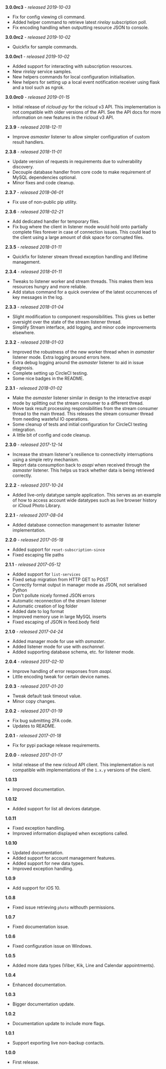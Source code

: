 **3.0.0rc3** - *released 2019-10-03*

* Fix for config viewing cli command.
* Added helper command to retrieve latest *rirelay* subscription poll.
* Fix encoding handling when outputting resource JSON to console.

**3.0.0rc2** - *released 2019-10-02*

* Quickfix for sample commands.

**3.0.0rc1** - *released 2019-10-02*

* Added support for interacting with subscription resources.
* New *rirelay* service samples.
* New helpers commands for local configuration initialisation.
* New helpers for setting up a local event notification receiver using flask and a tool such as ngrok.

**3.0.0rc0** - *released 2019-01-15*

* Initial release of *ricloud-py* for the ricloud v3 API. This implementation is not compatible with older versions of the API. See the API docs for more information on new features in the ricloud v3 API.

**2.3.9** - *released 2018-12-11*

* Improve *asmaster* listener to allow simpler configuration of custom result handlers.

**2.3.8** - *released 2018-11-01*

* Update version of requests in requirements due to vulnerability discovery.
* Decouple database handler from core code to make requirement of MySQL dependencies optional.
* Minor fixes and code cleanup.

**2.3.7** - *released 2018-06-01*

* Fix use of non-public pip utility.

**2.3.6** - *released 2018-02-21*

* Add dedicated handler for temporary files.
* Fix bug where the client in listener mode would hold onto partially complete files forever in case of connection issues. This could lead to the client using a large amount of disk space for corrupted files.

**2.3.5** - *released 2018-01-11*

* Quickfix for listener stream thread exception handling and lifetime management.

**2.3.4** - *released 2018-01-11*

* Tweaks to listener worker and stream threads. This makes them less resources hungry and more reliable.
* Add status command for a quick overview of the latest occurrences of key messages in the log.

**2.3.3** - *released 2018-01-04*

* Slight modification to component responsibilities. This gives us better oversight over the state of the stream listener thread.
* Simplify Stream interface, add logging, and minor code improvements elsewhere.

**2.3.2** - *released 2018-01-03*

* Improved the robustness of the new worker thread when in *asmaster* listener mode. Extra logging around errors here.
* Extra debug logging around the *asmaster* listener to aid in issue diagnosis.
* Complete setting up CircleCI testing.
* Some nice badges in the README.

**2.3.1** - *released 2018-01-02*

* Make the *asmaster* listener similar in design to the interactive *asapi* mode by splitting out the stream consumer to a different thread.
* Move task result processing responsibilities from the stream consumer thread to the main thread. This releases the stream consumer thread from needing wasteful IO operations.
* Some cleanup of tests and initial configuration for CircleCI testing integration.
* A little bit of config and code cleanup.

**2.3.0** - *released 2017-12-14*

* Increase the stream listener's resilience to connectivity interruptions using a simple retry mechanism.
* Report data consumption back to *asapi* when received through the *asmaster* listener. This helps us track whether data is being retrieved correctly.

**2.2.2** - *released 2017-10-24*

* Added live-only datatype sample application. This serves as an example of how to access account wide datatypes such as live browser history or iCloud Photo Library.

**2.2.1** - *released 2017-08-04*

* Added database connection management to asmaster listener implementation.

**2.2.0** - *released 2017-05-18*

* Added support for `reset-subscription-since`
* Fixed escaping file paths

**2.1.1** - *released 2017-05-12*

* Added support for `list-services`
* Fixed setup migration from HTTP GET to POST
* Correctly format output in manager mode as JSON, not serialised Python
* Don't pollute nicely formed JSON errors
* Automatic reconnection of the stream listener
* Automatic creation of log folder
* Added date to log format
* Improved memory use in large MySQL inserts
* Fixed escaping of JSON in feed.body field

**2.1.0** - *released 2017-04-24*

* Added manager mode for use with *asmaster*.
* Added listener mode for use with *aschannel*.
* Added supporting database schema, etc. for listener mode.

**2.0.4** - *released 2017-02-10*

* Improve handling of error responses from *asapi*.
* Little encoding tweak for certain device names.

**2.0.3** - *released 2017-01-20*

* Tweak default task timeout value.
* Minor copy changes.

**2.0.2** - *released 2017-01-19*

* Fix bug submitting 2FA code.
* Updates to README.

**2.0.1** - *released 2017-01-18*

* Fix for pypi package release requirements.

**2.0.0** - *released 2017-01-17*

* Inital release of the new ricloud API client. This implementation is not compatible with implementations of the `1.x.y` versions of the client.

**1.0.13**

* Improved documentation.

**1.0.12**

* Added support for list all devices datatype.

**1.0.11**

* Fixed exception handling.
* Improved information displayed when exceptions called.

**1.0.10**

* Updated documentation.
* Added support for account management features.
* Added support for new data types.
* Improved exception handling.

**1.0.9**

* Add support for iOS 10.

**1.0.8**

* Fixed issue retrieving `photo` withouth permissions.

**1.0.7**

* Fixed documentation issue.

**1.0.6**

* Fixed configuration issue on Windows.

**1.0.5**

* Added more data types (Viber, Kik, Line and Calendar appointments).

**1.0.4**

* Enhanced documentation.

**1.0.3**

* Bigger documentation update.

**1.0.2**

* Documentation update to include more flags.

**1.0.1**

* Support exporting live non-backup contacts.

**1.0.0**

* First release.

